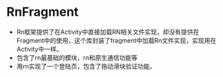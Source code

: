 # RnFragment
- Rn框架提供了在Activity中直接加载RN相关文件实现，却没有提供在Fragment中的使用，这个库封装了fragment中加载Rn文件实现，实现用在Activity中一样。
- 包含了rn最基础的模块，rn和原生通信功能等
- 用rn实现了一个登陆页，包含了拖动滑块验证功能。
